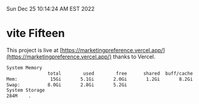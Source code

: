 Sun Dec 25 10:14:24 AM EST 2022

# vite Fifteen


This project is live at [https://marketingpreference.vercel.app/](https://marketingpreference.vercel.app/) thanks to Vercel.

```bash
System Memory
               total        used        free      shared  buff/cache   available
Mem:            15Gi       5.1Gi       2.0Gi       1.2Gi       8.2Gi       8.6Gi
Swap:          8.0Gi       2.8Gi       5.2Gi
System Storage
284M	.
